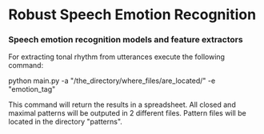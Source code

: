 # Robust Speech Emotion Recognition
### Speech emotion recognition models and feature extractors

For extracting tonal rhythm from utterances execute the following command:

python main.py -a "/the_directory/where_files/are_located/" -e "emotion_tag"


This command will return the results in a spreadsheet. All closed and maximal patterns will be outputed in 2 different files. Pattern files will be located in the directory "patterns".
